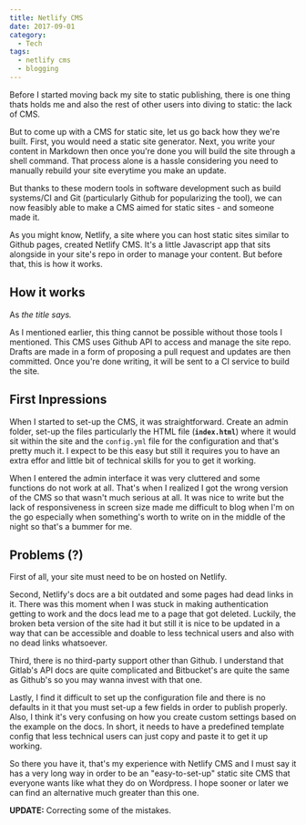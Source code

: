 ```yaml
---
title: Netlify CMS
date: 2017-09-01
category:
  - Tech
tags:
  - netlify cms
  - blogging
---
```

Before I started moving back my site to static publishing, there is one thing thats holds me and also the rest of other users into diving to static: the lack of CMS.

But to come up with a CMS for static site, let us go back how they we're built. First, you would need a static site generator. Next, you write your content in Markdown then once you're done you will build the site through a shell command. That process alone is a hassle considering you need to manually rebuild your site everytime you make an update.

But thanks to these modern tools in software development such as build systems/CI and Git (particularly Github for popularizing the tool), we can now feasibly able to make a CMS aimed for static sites - and someone made it.

As you might know, Netlify, a site where you can host static sites similar to Github pages, created Netlify CMS. It's a little Javascript app that sits alongside in your site's repo in order to manage your content. But before that, this is how it works.

## How it works

As _the title says._

As I mentioned earlier, this thing cannot be possible without those tools I mentioned.  This CMS uses Github API to access and manage the site repo. Drafts are made in a form of proposing a pull request and updates are then committed. Once you're done writing, it will be sent to a CI service to build the site.

## First Inpressions

When I started to set-up the CMS, it was straightforward. Create an admin folder, set-up the files particularly the HTML file (**`index.html`**) where it would sit within the site and the `config.yml` file for the configuration and that's pretty much it. I expect to be this easy but still it requires you to have an extra effor and little bit of technical skills for you to get it working.

When I entered the admin interface it was very cluttered and some functions do not work at all. That's when I realized I got the wrong version of the CMS so that wasn't much serious at all. It was nice to write but the lack of responsiveness in screen size made me difficult to blog when I'm on the go  especially when something's worth to write on in  the middle of the night so that's a bummer for me.

## Problems (?)

First of all, your site must need to be on hosted on Netlify.

Second, Netlify's docs are a bit outdated and some pages had dead links in it. There was this moment when I was stuck in making authentication getting to work and the docs lead me to a page that got deleted. Luckily, the broken beta version of the site had it but still it is nice to be updated in a way that can be accessible and doable to less technical users and also with no dead links whatsoever.

Third, there is no third-party support other than Github. I understand that Gitlab's API docs are quite complicated and Bitbucket's are quite the same as Github's so you may wanna invest with that one.

Lastly, I find it difficult to set up the configuration file and there is no defaults in it that you must set-up a few fields in order to publish properly. Also, I think it's very confusing on how you create custom settings based on the example on the docs. In short, it needs to have a predefined template config that less technical users can just copy and paste it to get it up working.

So there you have it, that's my experience with Netlify CMS and I must say it has a very long way in order to be an "easy-to-set-up" static site CMS that everyone wants like what they do on Wordpress. I hope sooner or later we can find an alternative much greater than this one.  



**UPDATE:** Correcting some of the mistakes.
